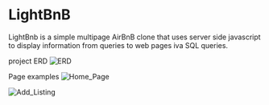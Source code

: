 # LightBnB
LightBnb is a simple multipage AirBnB clone that uses server side javascript to display information from queries to web pages iva SQL queries.

project ERD
![ERD](https://file%2B.vscode-resource.vscode-cdn.net/Users/danielsoares/Desktop/Screen%20Shot%202023-05-19%20at%204.31.22%20PM.png?version%3D1684540612653)

Page examples
![Home_Page](https://file%2B.vscode-resource.vscode-cdn.net/Users/danielsoares/Desktop/Screen%20Shot%202023-05-19%20at%204.58.55%20PM.png?version%3D1684540759880)

![Add_Listing](https://file%2B.vscode-resource.vscode-cdn.net/Users/danielsoares/Desktop/Screen%20Shot%202023-05-19%20at%204.59.06%20PM.png?version%3D1684540794029)